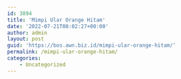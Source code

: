 ```yaml
---
id: 3894
title: 'Mimpi Ular Orange Hitam'
date: '2022-07-21T08:02:27+00:00'
author: admin
layout: post
guid: 'https://bos.awn.biz.id/mimpi-ular-orange-hitam/'
permalink: /mimpi-ular-orange-hitam/
categories:
    - Uncategorized
---
```


